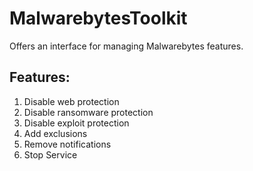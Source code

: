 # MalwarebytesToolkit
Offers an interface for managing Malwarebytes features.

## Features:
1. Disable web protection
2. Disable ransomware protection
3. Disable exploit protection
4. Add exclusions
5. Remove notifications
6. Stop Service
